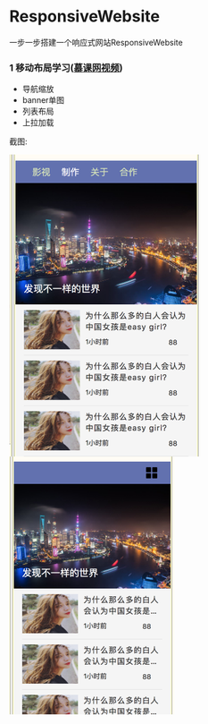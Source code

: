 # ResponsiveWebsite
一步一步搭建一个响应式网站ResponsiveWebsite

### 1 移动布局学习([慕课网视频](https://www.imooc.com/learn/942))

* 导航缩放
* banner单图
* 列表布局
* 上拉加载

截图:
<div style="position: relative;">
		<img style="float: left;width: 342px;height=538;" src="img/day1img1.png" class="banner-img" />
		<img style="float: left;width: 296px;height=463;" src="img/day1img2.png" class="banner-img" />
	</div>
